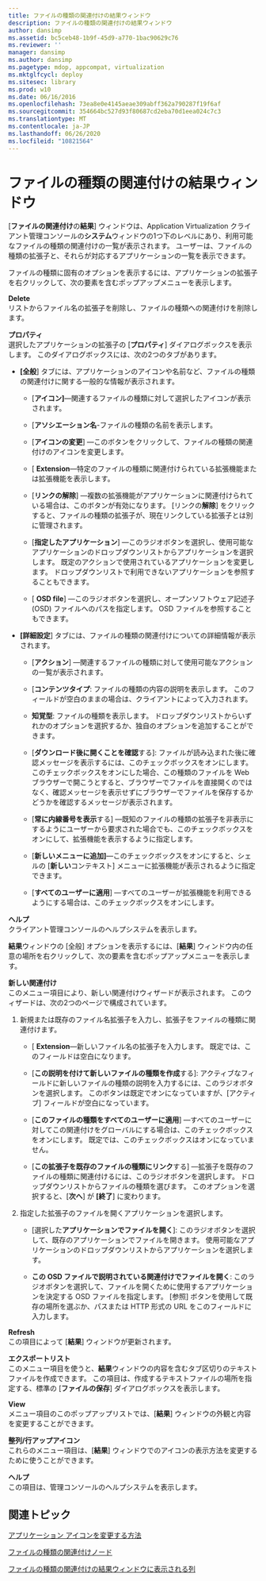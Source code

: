 ```yaml
---
title: ファイルの種類の関連付けの結果ウィンドウ
description: ファイルの種類の関連付けの結果ウィンドウ
author: dansimp
ms.assetid: bc5ceb48-1b9f-45d9-a770-1bac90629c76
ms.reviewer: ''
manager: dansimp
ms.author: dansimp
ms.pagetype: mdop, appcompat, virtualization
ms.mktglfcycl: deploy
ms.sitesec: library
ms.prod: w10
ms.date: 06/16/2016
ms.openlocfilehash: 73ea8e0e4145aeae309abff362a790287f19f6af
ms.sourcegitcommit: 354664bc527d93f80687cd2eba70d1eea024c7c3
ms.translationtype: MT
ms.contentlocale: ja-JP
ms.lasthandoff: 06/26/2020
ms.locfileid: "10821564"
---
```

# ファイルの種類の関連付けの結果ウィンドウ


[**ファイルの関連付け**の**結果**] ウィンドウは、Application Virtualization クライアント管理コンソールの**システム**ウィンドウの1つ下のレベルにあり、利用可能なファイルの種類の関連付けの一覧が表示されます。 ユーザーは、ファイルの種類の拡張子と、それらが対応するアプリケーションの一覧を表示できます。

ファイルの種類に固有のオプションを表示するには、アプリケーションの拡張子を右クリックして、次の要素を含むポップアップメニューを表示します。

<a href="" id="delete"></a>**Delete**  
リストからファイル名の拡張子を削除し、ファイルの種類への関連付けを削除します。

<a href="" id="properties"></a>**プロパティ**  
選択したアプリケーションの拡張子の [**プロパティ**] ダイアログボックスを表示します。 このダイアログボックスには、次の2つのタブがあります。

-   **[全般**] タブには、アプリケーションのアイコンや名前など、ファイルの種類の関連付けに関する一般的な情報が表示されます。

    -   [**アイコン]**—関連するファイルの種類に対して選択したアイコンが表示されます。

    -   [**アソシエーション名**-ファイルの種類の名前を表示します。

    -   [**アイコンの変更**] —このボタンをクリックして、ファイルの種類の関連付けのアイコンを変更します。

    -   [ **Extension**—特定のファイルの種類に関連付けられている拡張機能または拡張機能を表示します。

    -   [**リンクの解除**] —複数の拡張機能がアプリケーションに関連付けられている場合は、このボタンが有効になります。 [リンクの**解除**] をクリックすると、ファイルの種類の拡張子が、現在リンクしている拡張子とは別に管理されます。

    -   [**指定したアプリケーション**] —このラジオボタンを選択し、使用可能なアプリケーションのドロップダウンリストからアプリケーションを選択します。 既定のアクションで使用されているアプリケーションを変更します。 ドロップダウンリストで利用できないアプリケーションを参照することもできます。

    -   [ **OSD file**] —このラジオボタンを選択し、オープンソフトウェア記述子 (OSD) ファイルへのパスを指定します。 OSD ファイルを参照することもできます。

-   **[詳細設定**] タブには、ファイルの種類の関連付けについての詳細情報が表示されます。

    -   [**アクション**] —関連するファイルの種類に対して使用可能なアクションの一覧が表示されます。

    -   [**コンテンツタイプ**: ファイルの種類の内容の説明を表示します。 このフィールドが空白のままの場合は、クライアントによって入力されます。

    -   **知覚型**: ファイルの種類を表示します。 ドロップダウンリストからいずれかのオプションを選択するか、独自のオプションを追加することができます。

    -   [**ダウンロード後に開くことを確認**する]: ファイルが読み込まれた後に確認メッセージを表示するには、このチェックボックスをオンにします。 このチェックボックスをオンにした場合、この種類のファイルを Web ブラウザーで開こうとすると、ブラウザーでファイルを直接開くのではなく、確認メッセージを表示せずにブラウザーでファイルを保存するかどうかを確認するメッセージが表示されます。

    -   [**常に内線番号を表示**する] —既知のファイルの種類の拡張子を非表示にするようにユーザーから要求された場合でも、このチェックボックスをオンにして、拡張機能を表示するように指定します。

    -   [**新しいメニューに追加]**—このチェックボックスをオンにすると、シェルの [**新しい**コンテキスト] メニューに拡張機能が表示されるように指定できます。

    -   [**すべてのユーザーに適用**] —すべてのユーザーが拡張機能を利用できるようにする場合は、このチェックボックスをオンにします。

<a href="" id="help"></a>**ヘルプ**  
クライアント管理コンソールのヘルプシステムを表示します。

**結果**ウィンドウの [全般] オプションを表示するには、[**結果**] ウィンドウ内の任意の場所を右クリックして、次の要素を含むポップアップメニューを表示します。

<a href="" id="new-association"></a>**新しい関連付け**  
このメニュー項目により、新しい関連付けウィザードが表示されます。 このウィザードは、次の2つのページで構成されています。

1.  新規または既存のファイル名拡張子を入力し、拡張子をファイルの種類に関連付けます。

    -   [ **Extension**—新しいファイル名の拡張子を入力します。 既定では、このフィールドは空白になります。

    -   [**この説明を付けて新しいファイルの種類を作成**する]: アクティブなフィールドに新しいファイルの種類の説明を入力するには、このラジオボタンを選択します。 このボタンは既定でオンになっていますが、[アクティブ] フィールドが空白になっています。

    -   [**このファイルの種類をすべてのユーザーに適用**] —すべてのユーザーに対してこの関連付けをグローバルにする場合は、このチェックボックスをオンにします。 既定では、このチェックボックスはオンになっていません。

    -   [**この拡張子を既存のファイルの種類にリンク**する] —拡張子を既存のファイルの種類に関連付けるには、このラジオボタンを選択します。 ドロップダウンリストからファイルの種類を選びます。 このオプションを選択すると、[**次へ**] が **[終了**] に変わります。

2.  指定した拡張子のファイルを開くアプリケーションを選択します。

    -   [選択した**アプリケーションでファイルを開く**]: このラジオボタンを選択して、既存のアプリケーションでファイルを開きます。 使用可能なアプリケーションのドロップダウンリストからアプリケーションを選択します。

    -   **この OSD ファイルで説明されている関連付けでファイルを開く**: このラジオボタンを選択して、ファイルを開くために使用するアプリケーションを決定する OSD ファイルを指定します。 [参照] ボタンを使用して既存の場所を選ぶか、パスまたは HTTP 形式の URL をこのフィールドに入力します。

<a href="" id="refresh"></a>**Refresh**  
この項目によって [**結果**] ウィンドウが更新されます。

<a href="" id="export-list"></a>**エクスポートリスト**  
このメニュー項目を使うと、**結果**ウィンドウの内容を含むタブ区切りのテキストファイルを作成できます。 この項目は、作成するテキストファイルの場所を指定する、標準の [**ファイルの保存**] ダイアログボックスを表示します。

<a href="" id="view"></a>**View**  
メニュー項目のこのポップアップリストでは、[**結果**] ウィンドウの外観と内容を変更することができます。

<a href="" id="arrange-line-up-icons"></a>**整列/行アップアイコン**  
これらのメニュー項目は、[**結果**] ウィンドウでのアイコンの表示方法を変更するために使うことができます。

<a href="" id="help"></a>**ヘルプ**  
この項目は、管理コンソールのヘルプシステムを表示します。

## 関連トピック


[アプリケーション アイコンを変更する方法](how-to-change-an-application-icon.md)

[ファイルの種類の関連付けノード](file-type-associations-node-client.md)

[ファイルの種類の関連付けの結果ウィンドウに表示される列](file-type-association-results-pane-columns.md)

 

 






